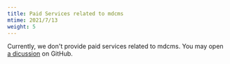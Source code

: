 ```yaml
---
title: Paid Services related to mdcms
mtime: 2021/7/13
weight: 5
---
```


Currently, we don't provide paid services related to mdcms. You may open [a dicussion](https://github.com/cwchentw/mdcms/discussions) on GitHub.
